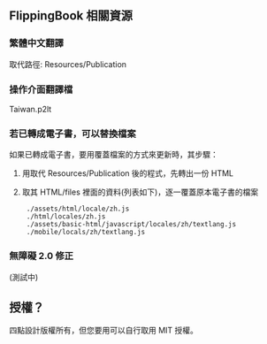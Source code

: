 ## FlippingBook 相關資源

### 繁體中文翻譯
取代路徑: Resources/Publication

### 操作介面翻譯檔
Taiwan.p2lt

### 若已轉成電子書，可以替換檔案
如果已轉成電子書，要用覆蓋檔案的方式來更新時，其步驟：

1. 用取代 Resources/Publication 後的程式，先轉出一份 HTML
2. 取其 HTML/files 裡面的資料(列表如下)，逐一覆蓋原本電子書的檔案

        ./assets/html/locale/zh.js
        ./html/locales/zh.js
        ./assets/basic-html/javascript/locales/zh/textlang.js
        ./mobile/locals/zh/textlang.js


### 無障礙 2.0 修正
(測試中)


## 授權？
四點設計版權所有，但您要用可以自行取用 MIT 授權。
